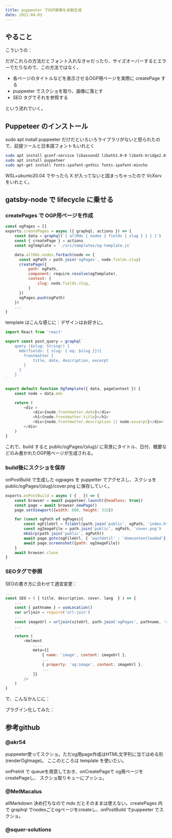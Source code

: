 ```yaml
---
title: puppeeter でOGP画像を自動生成
date: 2021-04-03
---
```


## やること

こういうの：

<LinkExternal url="https://kyabe.net/blog/gatsby-auto-generate-ogp-image/"/>
<LinkExternal url="https://blog.kentarom.com/create-gatsbyjs-plugin-to-dynamically-generate-og-images/"/>

だがこれらの方法だとフォント入れなきゃだったり、サイズオーバーするとエラーでたりなので、この方法ではなく、

- 各ページのタイトルなどを表示させるOGP用ページを実際に createPage する
- puppeeter でスクショを取り、画像に落とす
- SEO タグでそれを参照する

という流れでいく。

## Puppeteer のインストール
sudo apt install puppeeter だけだといろいろライブラリがないと怒られたので、前提ツールと日本語フォントもいれとく

```sh
sudo apt install gconf-service libasound2 libatk1.0-0 libatk-bridge2.0-0 libc6 libcairo2 libcups2 libdbus-1-3 libexpat1 libfontconfig1 libgcc1 libgconf-2-4 libgdk-pixbuf2.0-0 libglib2.0-0 libgtk-3-0 libnspr4 libpango-1.0-0 libpangocairo-1.0-0 libstdc++6 libx11-6 libx11-xcb1 libxcb1 libxcomposite1 libxcursor1 libxdamage1 libxext6 libxfixes3 libxi6 libxrandr2 libxrender1 libxss1 libxtst6 ca-certificates fonts-liberation libappindicator1 libnss3 lsb-release xdg-utils wget  libgbm
sudo apt install puppeteer
sudo apt-get install fonts-ipafont-gothic fonts-ipafont-mincho
```

WSL+ubunto20.04 でやったら X が入ってないと固まっちゃったので VcXsrv をいれとく。

## gatsby-node で lifecycle に乗せる
### createPages で OGP用ページを作成

```js:title=gatsby-node.js
const ogPages = []
exports.createPages = async ({ graphql, actions }) => {
    const data = graphql(`{ allMdx { nodes { fields { slug } } } }`)
    const { createPage } = actions
    const ogTemplate = `./src/templates/og-template.js`

    data.allMdx.nodes.forEach(node => {
      const ogPath = path.join('ogPages', node.fields.slug)
      createPage({
          path: ogPath,
          component: require.resolve(ogTemplate),
          context: {
              slug: node.fields.slug,
          }
      })
      ogPages.push(ogPath)    
    })
    ...
}
```

template はこんな感じに：デザインはお好きに。

```js:title=src/templates/og-template.js
import React from 'react'

export const post_query = graphql`
    query ($slug: String!) {
      mdx(fields: { slug: { eq: $slug }}){
        frontmatter {
            title, date, description, excerpt
        }
      }
    }
`

export default function OgTemplate({ data, pageContext }) {
    const node = data.mdx

    return (
        <div >
            <div>{node.frontmatter.date}</div>
            <h1>{node.frontmatter.title}</h1>
            <div>{node.frontmatter.description || node.excerpt}</div>
        </div>
    )
}
```
これで、build すると public/ogPages/{slug}/ に背景にタイトル、日付、概要などのみ書かれたOGP用ページが生成される。

### build後にスクショを保存

onPostBuild で生成した ogpages を puppetter でアクセスし、スクショを public/ogPages/{slug}/cover.png に保存していく。

```js:title=gatsby-node.js
exports.onPostBuild = async ( { _ }) => {
    const browser = await puppeteer.launch({headless: true})
    const page = await browser.newPage()
    page.setViewport({width: 600, height: 315})

    for (const ogPath of ogPages){
        const ogFileUrl = fileUrl(path.join('public', ogPath, 'index.html'))
        const ogImageFile = path.join('public', ogPath, 'cover.png')
        mkdirp(path.join('public', ogPath))
        await page.goto(ogFileUrl, { 'waitUntil' : 'domcontentloaded'})
        await page.screenshot({path: ogImageFile})            
    }
    await browser.close
}
```

### SEOタグで参照

SEOの書き方に合わせて適宜変更：

```js:title=src/components/SEO.js
...
const SEO = ( { title, description, cover, lang  } ) => {
    ...
    const { pathname } = useLocation()
    var urljoin = require('url-join')
    ...
    const imageUrl = urljoin(siteUrl, path.join('ogPages', pathname, 'cover.png')
    ...

    return (
        <Helment
            ....
            meta={[
                { name: 'image', content: imageUrl },
                ...
                { property: 'og:image', content: imageUrl },
                ...
            ]}
        />
    )
}
```

で、こんなかんじに：

<LinkExternal url="https://atarukodaka.github.io/software/gatsby/ogp-images/"/>


プラグイン化してみた：
<LinkExternal url="https://github.com/atarukodaka/gatsby-plugin-aksite-og-images/"/>

## 参考github
### @akr54
<LinkExternal url="https://github.com/akr4/gatsby-plugin-og-image"/>

puppeeter使ってスクショ。ただog用page作成はHTML文字列に当てはめる形(renderOgImage)。
ここのところは template を使いたい。

onPreInit で queueを用意しておき、onCreatePageで og用ページを createPageし、
スクショ取りキューにプッシュ。

### @MelMacalus
<LinkExternal url="https://github.com/MelMacaluso/gatsby-plugin-og-images"/>

allMarkdown 決め打ちなので mdx だとそのままは使えない。createPages 内で
graphql でnodesごとogページをcreateし、onPostBuild でpuppeeter でスクショ。


### @squer-solutions
<LinkExternal url="https://github.com/squer-solutions/gatsby-plugin-open-graph-images"/>
